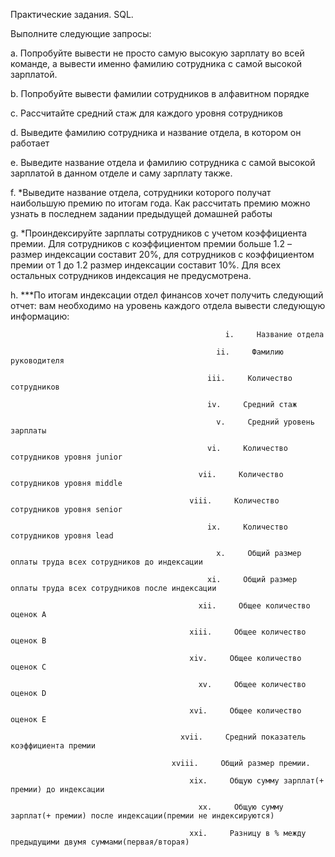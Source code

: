 Практические задания. SQL.

Выполните следующие запросы:

a.     Попробуйте вывести не просто самую высокую зарплату во всей команде, а вывести именно фамилию сотрудника с самой высокой зарплатой.

b.     Попробуйте вывести фамилии сотрудников в алфавитном порядке

c.     Рассчитайте средний стаж для каждого уровня сотрудников

d.     Выведите фамилию сотрудника и название отдела, в котором он работает

e.     Выведите название отдела и фамилию сотрудника с самой высокой зарплатой в данном отделе и саму зарплату также.

f.      *Выведите название отдела, сотрудники которого получат наибольшую премию по итогам года. Как рассчитать премию можно узнать в последнем задании предыдущей домашней работы

g.    *Проиндексируйте зарплаты сотрудников с учетом коэффициента премии. Для сотрудников с коэффициентом премии больше 1.2 – размер индексации составит 20%, для сотрудников с коэффициентом премии от 1 до 1.2 размер индексации составит 10%. Для всех остальных сотрудников индексация не предусмотрена.

h.    ***По итогам индексации отдел финансов хочет получить следующий отчет: вам необходимо на уровень каждого отдела вывести следующую информацию:

                                                    i.     Название отдела

                                                  ii.     Фамилию руководителя

                                                iii.     Количество сотрудников

                                                iv.     Средний стаж

                                                  v.     Средний уровень зарплаты

                                                vi.     Количество сотрудников уровня junior

                                              vii.     Количество сотрудников уровня middle

                                            viii.     Количество сотрудников уровня senior

                                                ix.     Количество сотрудников уровня lead

                                                  x.     Общий размер оплаты труда всех сотрудников до индексации

                                                xi.     Общий размер оплаты труда всех сотрудников после индексации

                                              xii.     Общее количество оценок А

                                            xiii.     Общее количество оценок B

                                            xiv.     Общее количество оценок C

                                              xv.     Общее количество оценок D

                                            xvi.     Общее количество оценок Е

                                          xvii.     Средний показатель коэффициента премии

                                        xviii.     Общий размер премии.

                                            xix.     Общую сумму зарплат(+ премии) до индексации

                                              xx.     Общую сумму зарплат(+ премии) после индексации(премии не индексируются)

                                            xxi.     Разницу в % между предыдущими двумя суммами(первая/вторая)
